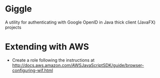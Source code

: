 # Giggle
A utility for authenticating with Google OpenID in Java thick client (JavaFX) projects


# Extending with AWS
- Create a role following the instructions at http://docs.aws.amazon.com/AWSJavaScriptSDK/guide/browser-configuring-wif.html
